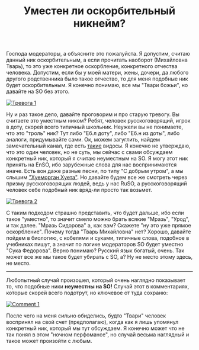 ﻿---
title: "Уместен ли оскорбительный никнейм?"
se.owner.user_id: 220553
se.owner.display_name: "EvgeniyZ"
se.owner.link: "https://ru.meta.stackoverflow.com/users/220553/evgeniyz"
se.link: "https://ru.meta.stackoverflow.com/questions/14413/%d0%a3%d0%bc%d0%b5%d1%81%d1%82%d0%b5%d0%bd-%d0%bb%d0%b8-%d0%be%d1%81%d0%ba%d0%be%d1%80%d0%b1%d0%b8%d1%82%d0%b5%d0%bb%d1%8c%d0%bd%d1%8b%d0%b9-%d0%bd%d0%b8%d0%ba%d0%bd%d0%b5%d0%b9%d0%bc"
se.question_id: 14413
se.post_type: question
---
<p>Господа модераторы, а объясните это пожалуйста. Я допустим, считаю данный ник оскорбительным, а если прочитать наоборот (Михайловна Тварь), то это уже конкретное оскорбление, конкретного отчества человека. Допустим, если бы у моей матери, жены, дочери, да любого другого родственника было такое отчество, то для меня подобные ник будет оскорбительным. Я конечно понимаю, все мы &quot;Твари божьи&quot;, но давайте на SO без этого.</p>
<p><a href="https://i.sstatic.net/YFRNa0Zx.png" rel="nofollow noreferrer"><img src="https://i.sstatic.net/YFRNa0Zx.png" alt="Тревога 1" /></a></p>
<p>Ну и раз такое дело, давайте проговорим и про старую тревогу. Вы считаете это уместным ником? Ребят, человек русскоговорящий, игрок в доту, скорей всего типичный школьник. Неужели вы не понимаете, что это &quot;троль&quot; ник? Тут либо &quot;Еб.л доту&quot;, либо &quot;Еб.н из доты&quot;, либо аналоги, придумывайте сами. Ок, можем загуглить, найдем замечательный канал, где есть <a href="https://www.youtube.com/watch?v=K8X6OlZBu7c" rel="nofollow noreferrer">такие</a> видосы. Я конечно не утверждаю, что это один человек, но не суть, мы сейчас с свами обсуждаем конкретный ник, который я считаю неуместным на SO. Я могу этот ник принять на EnSO, ибо зарубежные слова для нас воспринимаются иначе. Есть вон даже разные песни, по типу &quot;С добрым утром&quot;, а мы слышим <a href="https://youtu.be/Op4nctE5--E" rel="nofollow noreferrer">&quot;Хуеморган Хуета&quot;</a>. Но давайте будем все же смотреть через призму русскоговорящих людей, ведь у нас RuSO, а русскоговорящий человек себе подобный ник вряд-ли просто так возьмет.</p>
<p><a href="https://i.sstatic.net/jHboebFd.png" rel="nofollow noreferrer"><img src="https://i.sstatic.net/jHboebFd.png" alt="Тревога 2" /></a></p>
<p>С таким подходом страшно представить, что будет дальше, ибо если такое &quot;уместно&quot;, то значит смело можно брать всякие &quot;Мразь&quot;, &quot;Урод&quot;, и так далее. &quot;Мразь Сидорова&quot; а, как вам? Скажете &quot;ну это уже прямое оскорбление&quot;. Почему тогда &quot;Тварь Михайловна&quot; нет? Хорошо, давайте пойдем в биологию, с кобелями и суками, типичные слова, подобное в учебниках пишут, а значит по логике модераторов SO будет уместно &quot;Сука Федорова&quot;. Верно понимаю? Русский язык богатый, очень. Так может все же мы такое будет убирать с SO, а? Ну не место этому здесь, не место.</p>
<hr />
<p>Любопытный случай произошел, который очень наглядно показывает то, что подобные ники <strong>неуместны на SO!</strong> Случай этот в комментариях, которые скорей всего подотрут, но ключевое от туда сохраню:</p>
<p><a href="https://i.sstatic.net/5ZRU8ZHO.png" rel="nofollow noreferrer"><img src="https://i.sstatic.net/5ZRU8ZHO.png" alt="Comment 1" /></a></p>
<p>После чего на меня сильно обиделись, будто &quot;Твари&quot; человек воспринял на свой счет (предполагаю), когда как я лишь упомянул конкретный ник, который мы тут обсуждаем. Я конечно может что не так понял в этом &quot;ночном перфомансе&quot;, но случай весьма наглядный и такое может произойти с любым.</p>
